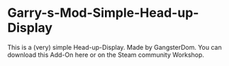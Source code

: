 # Garry-s-Mod-Simple-Head-up-Display
This is a (very) simple Head-up-Display. Made by GangsterDom. You can download this Add-On here or on the Steam community Workshop.
